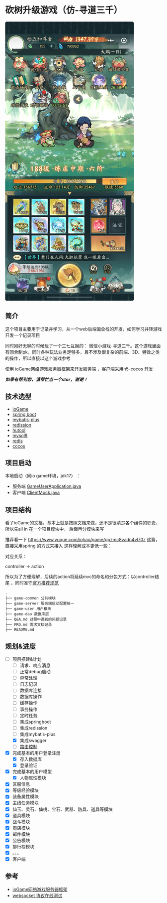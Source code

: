 # 砍树升级游戏（仿-寻道三千）
![img.png](img%2Fimg.png)
## 简介

这个项目主要用于记录并学习，从一个web后端偏全栈的开发，如何学习并转游戏开发一个记录项目

同时刚好无聊的时候玩了一个三七互娱的： 微信小游戏-寻道三千。这个游戏里面有回合制pk，同时各种玩法业务足够多，且不涉及很复杂的前端、3D、特效之类的操作，所以直接以这个游戏参考

使用 [ioGame网络游戏服务器框架](https://www.yuque.com/iohao/game)来开发服务端 ，客户端采用h5-cocos 开发



***如果有帮到您，请帮忙点一个star，谢谢！***

## 技术选型

- [ioGame](https://www.yuque.com/iohao/game)
- [spring boot](https://spring.io/projects/spring-boot)
- [mybatis-plus](https://baomidou.com/)
- [redission](https://redis.io/topics/distlock)
- [hutool](https://hutool.cn/)
- [mysql8]()
- [redis]()
- [cocos](https://docs.cocos.com/creator/manual/zh/)

## 项目启动

本地启动（同io game环境，jdk17） ：

- 服务端 [GameUserApplication.java](game-server%2Fsrc%2Fmain%2Fjava%2Forg%2Fgeek%2Fchen%2Fgame%2Fupgradation%2Fserver%2FGameUserApplication.java)
- 客户端 [ClientMock.java](game-server%2Fsrc%2Fmain%2Fjava%2Forg%2Fgeek%2Fchen%2Fgame%2Fupgradation%2Fserver%2Fmock%2FClientMock.java)

## 项目结构

看了ioGame的文档，基本上就是按照文档来做，还不是很清楚各个组件的职责，所以先all in 在一个项目模块中，
后面再分模块来写

推荐看一下 https://www.yuque.com/iohao/game/gpzmc8vadn4vl70z 这篇，直接采用spring 的方式来接入 这样理解成本更低一些：

对应关系：

controller -> action

所以为了方便理解，后续的action将延续mvc的命名和分包方式：以controller结尾
，同时准守[官方推荐规范](https://www.yuque.com/iohao/game/keyrxn)

```
.
├── game-common 公共模块
├── game-server 服务端启动配置统一
├── game-user 用户模块
├── game-dao 数据库层
├── Q&A.md 过程中遇到的问题记录
├── PRD.md 需求文档记录
├── README.md

```

## 规划&进度

- [ ] 项目搭建&计划
    - [ ] 请求、响应消息
    - [ ] 正常debug启动
    - [ ] 异常处理
    - [ ] 日志记录
    - [ ] 数据库连接
    - [ ] 数据库操作
    - [ ] 缓存操作
    - [ ] 事务操作
    - [ ] 定时任务
    - [ ] 集成springboot
    - [ ] 集成redission
    - [ ] 集成mybatis-plus
    - [x] 集成swagger
    - [ ] [路由控制](https://www.yuque.com/iohao/game/nap5y8p5fevhv99y)
- [x] 完成基本的用户登录注册
    - [x] 存入数据库
    - [x] 登录验证
- [x] 完成基本的用户模型
    - [x] 人物属性模块
- [x] 区服信息
- [x] 等级经验模块
- [x] 装备属性模块
- [x] 主线任务模块
- [x] 仙玉、灵石、仙桃、宝石、武器、防具、道具等模块
- [x] 道具模块
- [x] 战斗模块
- [x] 商店模块
- [x] 邮件模块
- [x] 公告模块
- [x] 排行榜模块
- [x] 。。。
- [x] 客户端

## 参考

- [ioGame网络游戏服务器框架](https://www.yuque.com/iohao/game)
- [websocket 协议在线测试](https://www.wetools.com/websocket)
